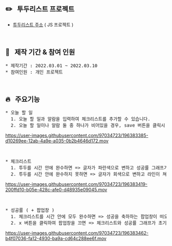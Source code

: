 ## :pencil2: &nbsp; 투두리스트 프로젝트

* [투두리스트 주소](https://ji-eun1.github.io/to_do_lists) ( JS 프로젝트 )

<br/>
  
## :raising_hand: &nbsp; 제작 기간 & 참여 인원

<pre>
* 제작기간 : 2022.03.01 ~ 2022.03.10
* 참여인원 : 개인 프로젝트
</pre>

<br/>

## :fire: &nbsp; 주요기능

<pre>
* 오늘 할 일
  1. 오늘 할 일과 알람을 입력하여 체크리스트를 추가할 수 있습니다.
  2. 오늘 할 일이나 알람 둘 중 하나가 비어있을 경우, save 버튼을 클릭시 경고창이 뜹니다.
</pre>
https://user-images.githubusercontent.com/97034723/196383385-d10269ee-12ab-4a9e-a035-0b2b4646d172.mov

<br/>

<pre>
* 체크리스트
  1. 투두를 시간 안에 완수하면 => 글자가 파란색으로 변하고 성공률 그래프가 채워집니다.
  2. 투두를 시간 안에 완수하지 못하면 => 글자가 회색으로 변하고 라인이 쳐지며 성공률 그래프를 채우지 못합니다.
</pre>
https://user-images.githubusercontent.com/97034723/196383419-200ffd10-b05e-428c-afe0-d48935e09045.mov

<br/>

<pre>
* 성공률 ( + 팝업창 )
  1. 체크리스트를 시간 안에 모두 완수하면 => 성공을 축하하는 팝업창이 떠오릅니다.
  2. x 버튼을 클릭하여 팝업창을 끄면 => 체크리스트와 성공률 그래프가 초기화 됩니다.
</pre>
https://user-images.githubusercontent.com/97034723/196383462-b4f07036-fa12-4930-ba9a-cd64c288ee6f.mov

<br/>








